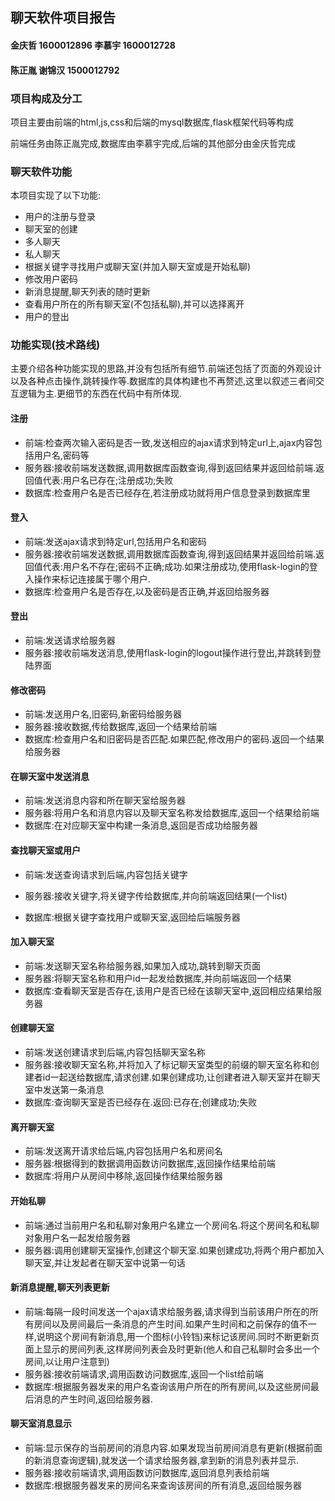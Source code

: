 ## 聊天软件项目报告

#### 金庆哲 1600012896 李慕宇 1600012728

#### 陈正胤    谢锦汉 1500012792



### 项目构成及分工

项目主要由前端的html,js,css和后端的mysql数据库,flask框架代码等构成

前端任务由陈正胤完成,数据库由李慕宇完成,后端的其他部分由金庆哲完成



### 聊天软件功能

本项目实现了以下功能:

* 用户的注册与登录
* 聊天室的创建
* 多人聊天
* 私人聊天
* 根据关键字寻找用户或聊天室(并加入聊天室或是开始私聊)
* 修改用户密码
* 新消息提醒,聊天列表的随时更新
* 查看用户所在的所有聊天室(不包括私聊),并可以选择离开
* 用户的登出



### 功能实现(技术路线)

主要介绍各种功能实现的思路,并没有包括所有细节.前端还包括了页面的外观设计以及各种点击操作,跳转操作等.数据库的具体构建也不再赘述,这里以叙述三者间交互逻辑为主.更细节的东西在代码中有所体现.

#### 注册

* 前端:检查两次输入密码是否一致,发送相应的ajax请求到特定url上,ajax内容包括用户名,密码等
* 服务器:接收前端发送数据,调用数据库函数查询,得到返回结果并返回给前端.返回值代表:用户名已存在;注册成功;失败
* 数据库:检查用户名是否已经存在,若注册成功就将用户信息登录到数据库里



#### 登入

* 前端:发送ajax请求到特定url,包括用户名和密码
* 服务器:接收前端发送数据,调用数据库函数查询,得到返回结果并返回给前端.返回值代表:用户名不存在;密码不正确;成功.如果注册成功,使用flask-login的登入操作来标记连接属于哪个用户.
* 数据库:检查用户名是否存在,以及密码是否正确,并返回给服务器



#### 登出

* 前端:发送请求给服务器
* 服务器:接收前端发送消息,使用flask-login的logout操作进行登出,并跳转到登陆界面



#### 修改密码

* 前端:发送用户名,旧密码,新密码给服务器
* 服务器:接收数据,传给数据库,返回一个结果给前端
* 数据库:检查用户名和旧密码是否匹配.如果匹配,修改用户的密码.返回一个结果给服务器



#### 在聊天室中发送消息

* 前端:发送消息内容和所在聊天室给服务器
* 服务器:将用户名和消息内容以及聊天室名称发给数据库,返回一个结果给前端
* 数据库:在对应聊天室中构建一条消息,返回是否成功给服务器



#### 查找聊天室或用户

- 前端:发送查询请求到后端,内容包括关键字
- 服务器:接收关键字,将关键字传给数据库,并向前端返回结果(一个list)

- 数据库:根据关键字查找用户或聊天室,返回给后端服务器



#### 加入聊天室

- 前端:发送聊天室名称给服务器,如果加入成功,跳转到聊天页面
- 服务器:将聊天室名称和用户id一起发给数据库,并向前端返回一个结果
- 数据库:查看聊天室是否存在,该用户是否已经在该聊天室中,返回相应结果给服务器



#### 创建聊天室

* 前端:发送创建请求到后端,内容包括聊天室名称
* 服务器:接收聊天室名称,并将加入了标记聊天室类型的前缀的聊天室名称和创建者id一起送给数据库,请求创建.如果创建成功,让创建者进入聊天室并在聊天室中发送第一条消息
* 数据库:查询聊天室是否已经存在.返回:已存在;创建成功;失败



#### 离开聊天室

* 前端:发送离开请求给后端,内容包括用户名和房间名
* 服务器:根据得到的数据调用函数访问数据库,返回操作结果给前端
* 数据库:将用户从房间中移除,返回操作结果给服务器



#### 开始私聊

* 前端:通过当前用户名和私聊对象用户名建立一个房间名.将这个房间名和私聊对象用户名一起发给服务器
* 服务器:调用创建聊天室操作,创建这个聊天室.如果创建成功,将两个用户都加入聊天室,并让发起者在聊天室中说第一句话



#### 新消息提醒,聊天列表更新

* 前端:每隔一段时间发送一个ajax请求给服务器,请求得到当前该用户所在的所有房间以及房间最后一条消息的产生时间.如果产生时间和之前保存的值不一样,说明这个房间有新消息,用一个图标(小铃铛)来标记该房间.同时不断更新页面上显示的房间列表,这样房间列表会及时更新(他人和自己私聊时会多出一个房间,以让用户注意到)
* 服务器:接收前端请求,调用函数访问数据库,返回一个list给前端
* 数据库:根据服务器发来的用户名查询该用户所在的所有房间,以及这些房间最后消息的产生时间,返回给服务器.



#### 聊天室消息显示

* 前端:显示保存的当前房间的消息内容.如果发现当前房间消息有更新(根据前面的新消息查询逻辑),就发送一个请求给服务器,拿到新的消息列表并显示.
* 服务器:接收前端请求,调用函数访问数据库,返回消息列表给前端
* 数据库:根据服务器发来的房间名来查询该房间的所有消息,返回给服务器



